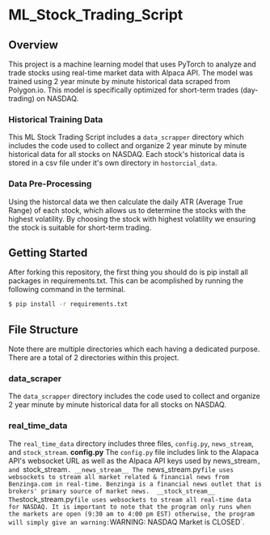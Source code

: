 # ML_Stock_Trading_Script
## Overview
This project is a machine learning model that uses PyTorch to analyze and trade stocks using real-time market data with Alpaca API. The model was trained using 2 year minute by minute historical data scraped from Polygon.io. This model is specifically optimized for short-term trades (day-trading) on NASDAQ.

### Historical Training Data 
This ML Stock Trading Script includes a `data_scrapper` directory which includes the code used to collect and organize 2 year minute by minute historical data for all stocks on NASDAQ. Each stock's historical data is stored in a csv file under it's own directory in `hostorcial_data`. 

### Data Pre-Processing
Using the historcal data we then calculate the daily ATR (Average True Range) of each stock, which allows us to determine the stocks with the highest volatility. By choosing the stock with highest volatility we ensuring the stock is suitable for short-term trading. 


## Getting Started
After forking this repository, the first thing you should do is pip install all packages in requirements.txt. This can be acomplished by running the following command in the terminal.
```bash
$ pip install -r requirements.txt
```

## File Structure
Note there are multiple directories which each having a dedicated purpose. There are a total of 2 directories within this project.

### data_scraper
The `data_scrapper` directory includes the code used to collect and organize 2 year minute by minute historical data for all stocks on NASDAQ.

### real_time_data
The `real_time_data` directory includes three files, `config.py`, `news_stream`, and `stock_stream`. 
__config.py__
The `config.py` file includes link to the Alapaca API's websocket URL as well as the Alpaca API keys used by news_stream`, and `stock_stream`.
__news_stream__
The `news_stream.py` file uses websockets to stream all market related & financial news from Benzinga.com in real-time. Benzinga is a financial news outlet that is brokers' primary source of market news. 
__stock_stream__
The `stock_stream.py` file uses websockets to stream all real-time data for NASDAQ. It is important to note that the program only runs when the markets are open (9:30 am to 4:00 pm EST) otherwise, the program will simply give an warning: `WARNING: NASDAQ Market is CLOSED`.